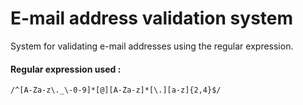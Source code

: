 # E-mail address validation system

System for validating e-mail addresses using the regular expression.

#### Regular expression used :

    /^[A-Za-z\._\-0-9]*[@][A-Za-z]*[\.][a-z]{2,4}$/
